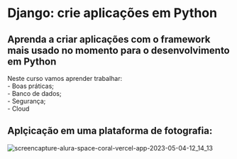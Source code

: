 <h1>Django: crie aplicações em Python</h1>
<h2>Aprenda a criar aplicações com o framework mais usado no momento para o desenvolvimento em Python</h2>

<p>Neste curso vamos aprender trabalhar: <br/>
- Boas práticas; <br/>
- Banco de dados; <br/>
- Segurança; <br/>
- Cloud</p>

<h2>Aplçicação em uma plataforma de fotografia: </h2>

![screencapture-alura-space-coral-vercel-app-2023-05-04-12_14_13](https://user-images.githubusercontent.com/124069013/236251602-c424c268-c4f2-4676-8104-eb0ce489cd2a.png)
